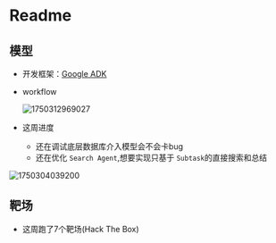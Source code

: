 # Readme

## 模型

- 开发框架：[Google ADK](https://google.github.io/adk-docs/)
- workflow

  ![1750312969027](image/250619/1750312969027.png)
- 这周进度

  - 还在调试底层数据库介入模型会不会卡bug
  - 还在优化 `Search Agent`,想要实现只基于 `Subtask`的直接搜索和总结

![1750304039200](image/250619/1750304039200.png)

## 靶场

- 这周跑了7个靶场(Hack The Box)

